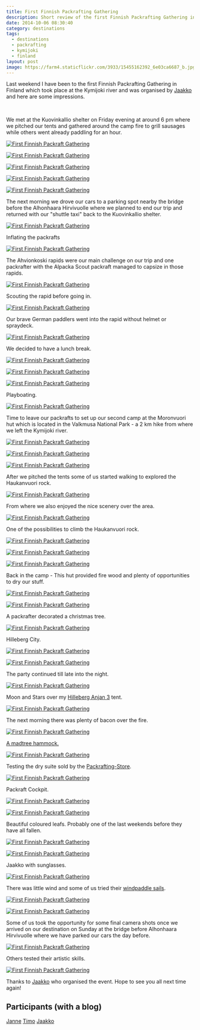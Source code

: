 ```yaml
---
title: First Finnish Packrafting Gathering
description: Short review of the first Finnish Packrafting Gathering in Finland
date: 2014-10-06 08:30:40
category: destinations
tags:
  - destinations
  - packrafting
  - kymijoki
  - finland
layout: post
image: https://farm4.staticflickr.com/3933/15455162392_6e03ca6687_b.jpg
---
```

Last weekend I have been to the first Finnish Packrafting Gathering in Finland which took place at the Kymijoki river and was organised by [Jaakko][1] and here are some impressions.

<amp-img src="https://farm4.staticflickr.com/3933/15455162392_6e03ca6687_b.jpg" width="952" height="635" alt="First Finnish Packrafting Gathering" layout="responsive"></amp-img>

<br>
<!--more-->

We met at the Kuovinkallio shelter on Friday evening at around 6 pm where we pitched our tents and gathered around the camp fire to grill sausages while others went already paddling for an hour.

[![First Finnish Packraft Gathering][image-2]][3]

[![First Finnish Packraft Gathering][image-3]][4]

[![First Finnish Packraft Gathering][image-4]][5]

[![First Finnish Packraft Gathering][image-5]][6]

[![First Finnish Packraft Gathering][image-6]][7]

The next morning we drove our cars to a parking spot nearby the bridge before the Alhonhaara Hirvivuolle where we planned to end our trip and returned with our "shuttle taxi" back to the Kuovinkallio shelter.

[![First Finnish Packraft Gathering][image-7]][8]

Inflating the packrafts

[![First Finnish Packraft Gathering][image-8]][9]

The Ahvionkoski rapids were our main challenge on our trip and one packrafter with the Alpacka Scout packraft managed to capsize in those rapids.

[![First Finnish Packraft Gathering][image-9]][10]

Scouting the rapid before going in.

[![First Finnish Packraft Gathering][image-10]][11]

Our brave German paddlers went into the rapid without helmet or spraydeck.

[![First Finnish Packraft Gathering][image-11]][12]

We decided to have a lunch break.

[![First Finnish Packraft Gathering][image-12]][13]

[![First Finnish Packraft Gathering][image-13]][14]

[![First Finnish Packraft Gathering][image-14]][15]

Playboating.

[![First Finnish Packraft Gathering][image-15]][16]

Time to leave our packrafts to set up our second camp at the Moronvuori hut which is located in the Valkmusa National Park - a 2 km hike from where we left the Kymijoki river.

[![First Finnish Packraft Gathering][image-16]][17]

[![First Finnish Packraft Gathering][image-17]][18]

[![First Finnish Packraft Gathering][image-18]][19]

After we pitched the tents some of us started walking to explored the Haukanvuori rock.

[![First Finnish Packraft Gathering][image-19]][20]


From where we also enjoyed the nice scenery over the area.

[![First Finnish Packraft Gathering][image-20]][21]

One of the possibilities to climb the Haukanvuori rock.

[![First Finnish Packraft Gathering][image-21]][22]

[![First Finnish Packraft Gathering][image-22]][23]

[![First Finnish Packraft Gathering][image-23]][24]

Back in the camp - This hut provided fire wood and plenty of opportunities to dry our stuff.

[![First Finnish Packraft Gathering][image-24]][25]

[![First Finnish Packraft Gathering][image-25]][26]

A packrafter decorated a christmas tree.

[![First Finnish Packraft Gathering][image-26]][27]

Hilleberg City.

[![First Finnish Packraft Gathering][image-27]][28]

[![First Finnish Packraft Gathering][image-28]][29]

The party continued till late into the night.

[![First Finnish Packraft Gathering][image-29]][30]

Moon and Stars over my [Hilleberg Anjan 3][31] tent.

[![First Finnish Packraft Gathering][image-30]][32]

The next morning there was plenty of bacon over the fire.

[![First Finnish Packraft Gathering][image-31]][33]

[A madtree hammock.][34]

[![First Finnish Packraft Gathering][image-32]][35]

Testing the dry suite sold by the [Packrafting-Store][36].

[![First Finnish Packraft Gathering][image-33]][37]

Packraft Cockpit.

[![First Finnish Packraft Gathering][image-34]][38]

[![First Finnish Packraft Gathering][image-35]][39]

Beautiful coloured leafs. Probably one of the last weekends before they have all fallen.

[![First Finnish Packraft Gathering][image-36]][40]

[![First Finnish Packraft Gathering][image-37]][41]

Jaakko with sunglasses.

[![First Finnish Packraft Gathering][image-38]][42]

There was little wind and some of us tried their [windpaddle sails][43].

[![First Finnish Packraft Gathering][image-39]][44]

[![First Finnish Packraft Gathering][image-40]][45]

Some of us took the opportunity for some final camera shots once we arrived on our destination on Sunday at the bridge before Alhonhaara Hirvivuolle where we have parked our cars the day before.

[![First Finnish Packraft Gathering][image-41]][46]

Others tested their artistic skills.

[![First Finnish Packraft Gathering][image-42]][47]

Thanks to [Jaakko][48] who organised the event. Hope to see you all next time again!

## Participants (with a blog)
[Janne][49]
[Timo][50]
[Jaakko][51]

[1]:	http://korpijaakko.com/2014/08/27/the-first-finnish-packrafting-gathering/
[2]:	https://www.flickr.com/photos/90204224@N07/15455162392 "First Finnish Packraft Gathering"
[3]:	https://www.flickr.com/photos/90204224@N07/15268839149 "First Finnish Packraft Gathering "
[4]:	https://www.flickr.com/photos/90204224@N07/15455263722 "First Finnish Packraft Gathering "
[5]:	https://www.flickr.com/photos/90204224@N07/15269053667 "First Finnish Packraft Gathering "
[6]:	https://www.flickr.com/photos/90204224@N07/15268881899 "First Finnish Packraft Gathering "
[7]:	https://www.flickr.com/photos/90204224@N07/15269025698 "First Finnish Packraft Gathering "
[8]:	https://www.flickr.com/photos/90204224@N07/15452446561 "First Finnish Packraft Gathering "
[9]:	https://www.flickr.com/photos/90204224@N07/15455579955 "First Finnish Packraft Gathering "
[10]:	https://www.flickr.com/photos/90204224@N07/15268853790 "First Finnish Packraft Gathering "
[11]:	https://www.flickr.com/photos/90204224@N07/15268995267 "First Finnish Packraft Gathering "
[12]:	https://www.flickr.com/photos/90204224@N07/15452389991 "First Finnish Packraft Gathering "
[13]:	https://www.flickr.com/photos/90204224@N07/15452374731 "First Finnish Packraft Gathering "
[14]:	https://www.flickr.com/photos/90204224@N07/15268730309 "First Finnish Packraft Gathering "
[15]:	https://www.flickr.com/photos/90204224@N07/15268915517 "First Finnish Packraft Gathering "
[16]:	https://www.flickr.com/photos/90204224@N07/15268913847 "First Finnish Packraft Gathering "
[17]:	https://www.flickr.com/photos/90204224@N07/15268857228 "First Finnish Packraft Gathering "
[18]:	https://www.flickr.com/photos/90204224@N07/15455113192 "First Finnish Packraft Gathering "
[19]:	https://www.flickr.com/photos/90204224@N07/15268752580 "First Finnish Packraft Gathering "
[20]:	https://www.flickr.com/photos/90204224@N07/15432345276 "First Finnish Packraft Gathering "
[21]:	https://www.flickr.com/photos/90204224@N07/15268684439 "First Finnish Packraft Gathering "
[22]:	https://www.flickr.com/photos/90204224@N07/15268839808 "First Finnish Packraft Gathering "
[23]:	https://www.flickr.com/photos/90204224@N07/15268675729 "First Finnish Packraft Gathering "
[24]:	https://www.flickr.com/photos/90204224@N07/15268717108 "First Finnish Packraft Gathering "
[25]:	https://www.flickr.com/photos/90204224@N07/15268612709 "First Finnish Packraft Gathering "
[26]:	https://www.flickr.com/photos/90204224@N07/15455354385 "First Finnish Packraft Gathering "
[27]:	https://www.flickr.com/photos/90204224@N07/15455033882 "First Finnish Packraft Gathering "
[28]:	https://www.flickr.com/photos/90204224@N07/15268686900 "First Finnish Packraft Gathering "
[29]:	https://www.flickr.com/photos/90204224@N07/15268644430 "First Finnish Packraft Gathering "
[30]:	https://www.flickr.com/photos/90204224@N07/15268775077 "First Finnish Packraft Gathering "
[31]:	http://hikeventures.com/gear-review-hilleberg-anjan-for-the-summer/
[32]:	https://www.flickr.com/photos/90204224@N07/15452188051 "First Finnish Packraft Gathering "
[33]:	https://www.flickr.com/photos/90204224@N07/15452172581 "First Finnish Packraft Gathering "
[34]:	http://www.madtree.fi
[35]:	https://www.flickr.com/photos/90204224@N07/15432222986 "First Finnish Packraft Gathering "
[36]:	http://www.packrafting-store.de/Clothing/Anfibio-Packsuit::378.html
[37]:	https://www.flickr.com/photos/90204224@N07/15432217426 "First Finnish Packraft Gathering "
[38]:	https://www.flickr.com/photos/90204224@N07/15432207786 "First Finnish Packraft Gathering "
[39]:	https://www.flickr.com/photos/90204224@N07/15455270295 "First Finnish Packraft Gathering "
[40]:	https://www.flickr.com/photos/90204224@N07/15268649098 "First Finnish Packraft Gathering "
[41]:	https://www.flickr.com/photos/90204224@N07/15268707397 "First Finnish Packraft Gathering "
[42]:	https://www.flickr.com/photos/90204224@N07/15268665278 "First Finnish Packraft Gathering "
[43]:	http://hikeventures.com/windpaddle-sails-for-packrafting/
[44]:	https://www.flickr.com/photos/90204224@N07/15455291595 "First Finnish Packraft Gathering "
[45]:	https://www.flickr.com/photos/90204224@N07/15268494279 "First Finnish Packraft Gathering "
[46]:	https://www.flickr.com/photos/90204224@N07/15268537980 "First Finnish Packraft Gathering "
[47]:	https://www.flickr.com/photos/90204224@N07/15455255775 "First Finnish Packraft Gathering "
[48]:	http://korpijaakko.com/2014/08/27/the-first-finnish-packrafting-gathering/
[49]:	http://www.avisuora.wordpress.com
[50]:	http://www.timoanttalainen.com
[51]:	http://korpijaakko.com

[image-1]:	https://farm4.staticflickr.com/3933/15455162392_6e03ca6687_b.jpg "Finnish Packrafting Gathering round-Up Kymijoki river alpacka raft"
[image-2]:	https://farm3.staticflickr.com/2950/15268839149_e33abf4966_b.jpg "Finnish Packrafting Gathering round-Up Kymijoki river alpacka raft"
[image-3]:	https://farm4.staticflickr.com/3927/15455263722_c485aa5375_b.jpg "Finnish Packrafting Gathering round-Up Kymijoki river alpacka raft"
[image-4]:	https://farm4.staticflickr.com/3931/15269053667_56c38068ee_b.jpg "Finnish Packrafting Gathering round-Up Kymijoki river alpacka raft"
[image-5]:	https://farm4.staticflickr.com/3927/15268881899_fd7b4ca37b_b.jpg "Finnish Packrafting Gathering round-Up Kymijoki river alpacka raft"
[image-6]:	https://farm4.staticflickr.com/3932/15269025698_f3ec17e50a_b.jpg "Finnish Packrafting Gathering round-Up Kymijoki river alpacka raft"
[image-7]:	https://farm4.staticflickr.com/3931/15452446561_b7b98fa574_b.jpg "Finnish Packrafting Gathering round-Up Kymijoki river alpacka raft"
[image-8]:	https://farm3.staticflickr.com/2941/15455579955_db47a21efa_b.jpg "Finnish Packrafting Gathering round-Up Kymijoki river alpacka raft"
[image-9]:	https://farm4.staticflickr.com/3928/15268853790_1286a3528c_b.jpg "Finnish Packrafting Gathering round-Up Kymijoki river alpacka raft"
[image-10]:	https://farm3.staticflickr.com/2948/15268995267_913ba7bdb3_b.jpg "Finnish Packrafting Gathering round-Up Kymijoki river alpacka raft"
[image-11]:	https://farm3.staticflickr.com/2941/15452389991_b2c13f07c6_b.jpg "Finnish Packrafting Gathering round-Up Kymijoki river alpacka raft"
[image-12]:	https://farm3.staticflickr.com/2946/15452374731_35fbc36e93_b.jpg "Finnish Packrafting Gathering round-Up Kymijoki river alpacka raft"
[image-13]:	https://farm4.staticflickr.com/3932/15268730309_8321a4b215_b.jpg "Finnish Packrafting Gathering round-Up Kymijoki river alpacka raft"
[image-14]:	https://farm6.staticflickr.com/5601/15268915517_4e60767bd6_b.jpg "Finnish Packrafting Gathering round-Up Kymijoki river alpacka raft"
[image-15]:	https://farm4.staticflickr.com/3935/15268913847_e44dc86f6c_b.jpg "Finnish Packrafting Gathering round-Up Kymijoki river alpacka raft"
[image-16]:	https://farm4.staticflickr.com/3929/15268857228_5cc24bc834_b.jpg "Finnish Packrafting Gathering round-Up Kymijoki river alpacka raft"
[image-17]:	https://farm3.staticflickr.com/2945/15455113192_d90fc880eb_b.jpg "Finnish Packrafting Gathering round-Up Kymijoki river alpacka raft"
[image-18]:	https://farm3.staticflickr.com/2950/15268752580_388f66764c_b.jpg "Finnish Packrafting Gathering round-Up Kymijoki river alpacka raft"
[image-19]:	https://farm4.staticflickr.com/3935/15432345276_02430c1fe8_b.jpg "Finnish Packrafting Gathering round-Up Kymijoki river alpacka raft"
[image-20]:	https://farm6.staticflickr.com/5598/15268684439_c7947a7d89_b.jpg "Finnish Packrafting Gathering round-Up Kymijoki river alpacka raft"
[image-21]:	https://farm6.staticflickr.com/5600/15268839808_34b519d199_b.jpg "Finnish Packrafting Gathering round-Up Kymijoki river alpacka raft"
[image-22]:	https://farm4.staticflickr.com/3928/15268675729_42597bf87b_b.jpg "Finnish Packrafting Gathering round-Up Kymijoki river alpacka raft"
[image-23]:	https://farm3.staticflickr.com/2946/15268717108_1f7d6f0deb_b.jpg "Finnish Packrafting Gathering round-Up Kymijoki river alpacka raft"
[image-24]:	https://farm4.staticflickr.com/3929/15268612709_916e979de0_b.jpg "Finnish Packrafting Gathering round-Up Kymijoki river alpacka raft"
[image-25]:	https://farm4.staticflickr.com/3935/15455354385_70e4ce3834_b.jpg "Finnish Packrafting Gathering round-Up Kymijoki river alpacka raft"
[image-26]:	https://farm6.staticflickr.com/5600/15455033882_22ac28bbe8_b.jpg "Finnish Packrafting Gathering round-Up Kymijoki river alpacka raft"
[image-27]:	https://farm4.staticflickr.com/3929/15268686900_cbfa5ee62f_b.jpg "Finnish Packrafting Gathering round-Up Kymijoki river alpacka raft"
[image-28]:	https://farm4.staticflickr.com/3928/15268644430_feef258e9b_b.jpg "Finnish Packrafting Gathering round-Up Kymijoki river alpacka raft"
[image-29]:	https://farm6.staticflickr.com/5600/15268775077_c497cd1aab_b.jpg "Finnish Packrafting Gathering round-Up Kymijoki river alpacka raft"
[image-30]:	https://farm6.staticflickr.com/5601/15452188051_ab58bc8153_b.jpg "Finnish Packrafting Gathering round-Up Kymijoki river alpacka raft"
[image-31]:	https://farm4.staticflickr.com/3935/15452172581_fbe32542cb_b.jpg "Finnish Packrafting Gathering round-Up Kymijoki river alpacka raft"
[image-32]:	https://farm6.staticflickr.com/5598/15432222986_fdee4c3dc9_b.jpg "Finnish Packrafting Gathering round-Up Kymijoki river alpacka raft"
[image-33]:	https://farm3.staticflickr.com/2949/15432217426_7c63863b6a_b.jpg "Finnish Packrafting Gathering round-Up Kymijoki river alpacka raft"
[image-34]:	https://farm6.staticflickr.com/5599/15432207786_a8f288d013_b.jpg "Finnish Packrafting Gathering round-Up Kymijoki river alpacka raft"
[image-35]:	https://farm6.staticflickr.com/5599/15455270295_d63b539a6d_b.jpg "Finnish Packrafting Gathering round-Up Kymijoki river alpacka raft"
[image-36]:	https://farm3.staticflickr.com/2947/15268649098_23a492f6d2_b.jpg "Finnish Packrafting Gathering round-Up Kymijoki river alpacka raft"
[image-37]:	https://farm4.staticflickr.com/3931/15268707397_8ae234a594_b.jpg "Finnish Packrafting Gathering round-Up Kymijoki river alpacka raft"
[image-38]:	https://farm4.staticflickr.com/3932/15268665278_341d3b2c00_b.jpg "Finnish Packrafting Gathering round-Up Kymijoki river alpacka raft"
[image-39]:	https://farm3.staticflickr.com/2941/15455291595_630056a7ae_b.jpg "Finnish Packrafting Gathering round-Up Kymijoki river alpacka raft"
[image-40]:	https://farm4.staticflickr.com/3933/15268494279_8f44b6d6c4_b.jpg "Finnish Packrafting Gathering round-Up Kymijoki river alpacka raft"
[image-41]:	https://farm3.staticflickr.com/2948/15268537980_3f0ec7b39a_b.jpg "Finnish Packrafting Gathering round-Up Kymijoki river alpacka raft"
[image-42]:	https://farm6.staticflickr.com/5598/15455255775_da9af934a6_b.jpg "Finnish Packrafting Gathering round-Up Kymijoki river alpacka raft"
